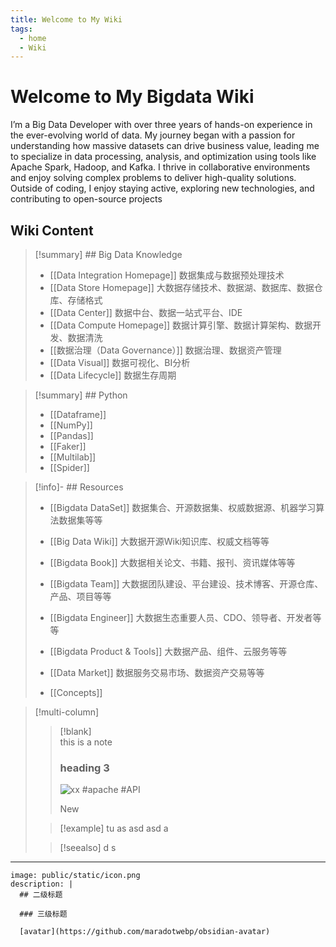 ```yaml
---
title: Welcome to My Wiki
tags:
  - home
  - Wiki
---
```


# Welcome to My Bigdata Wiki

I’m a Big Data Developer with over three years of hands-on experience in the ever-evolving world of data. My journey began with a passion for understanding how massive datasets can drive business value, leading me to specialize in data processing, analysis, and optimization using tools like Apache Spark, Hadoop, and Kafka. I thrive in collaborative environments and enjoy solving complex problems to deliver high-quality solutions. Outside of coding, I enjoy staying active, exploring new technologies, and contributing to open-source projects

## Wiki Content


> [!summary] ## Big Data Knowledge
> 
>
> - [[Data Integration Homepage]] 数据集成与数据预处理技术 
> - [[Data Store Homepage]] 大数据存储技术、数据湖、数据库、数据仓库、存储格式
> - [[Data Center]] 数据中台、数据一站式平台、IDE
> - [[Data Compute Homepage]] 数据计算引擎、数据计算架构、数据开发、数据清洗
> - [[数据治理（Data Governance）]] 数据治理、数据资产管理
> - [[Data Visual]] 数据可视化、BI分析
> - [[Data Lifecycle]] 数据生存周期


>[!summary] ## Python
>
> 
> - [[Dataframe]]
> - [[NumPy]] 
> - [[Pandas]]
> - [[Faker]] 
> - [[Multilab]] 
> - [[Spider]]

>[!info]- ## Resources
>
> 
> - [[Bigdata DataSet]] 数据集合、开源数据集、权威数据源、机器学习算法数据集等等
> - [[Big Data Wiki]] 大数据开源Wiki知识库、权威文档等等
> - [[Bigdata Book]] 大数据相关论文、书籍、报刊、资讯媒体等等
> - [[Bigdata Team]] 大数据团队建设、平台建设、技术博客、开源仓库、产品、项目等等
> - [[Bigdata Engineer]] 大数据生态重要人员、CDO、领导者、开发者等等
> - [[Bigdata Product & Tools]] 大数据产品、组件、云服务等等
> - [[Data Market]] 数据服务交易市场、数据资产交易等等
>
>- [[Concepts]]

>[!multi-column]
>
>> [!blank]  
>> this is a note
>> ### heading 3
>> ![xx](animal-1296921_1280.png)
>> #apache #API 
>> 
>> New
>
>> [!example] 
>> tu
>> as
>> asd
>> asd
>> a
>> 
>
>> [!seealso] 
>> d
>> s
>> 



>


***
```avatar
image: public/static/icon.png
description: |
  ## 二级标题

  ### 三级标题

  [avatar](https://github.com/maradotwebp/obsidian-avatar)
```

